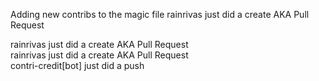 
Adding new contribs to the magic file
rainrivas just did a create AKA Pull Request

rainrivas just did a create AKA Pull Request<br>rainrivas just did a create AKA Pull Request<br>contri-credit[bot] just did a push